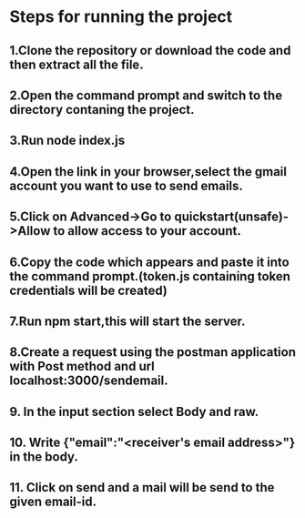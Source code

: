 #  **Steps for running the project**

## 1.Clone the repository or download the code and then extract all the file.
## 2.Open the command prompt and switch to the directory contaning the project.
## 3.Run **node index.js**
## 4.Open the link in your browser,select the gmail account you want to use to send emails.
## 5.Click on Advanced->Go to quickstart(unsafe)->Allow to allow access to your account.
## 6.Copy the code which appears and paste it into the command prompt.(token.js containing token credentials will be created)
## 7.Run **npm start**,this will start the server.
## 8.Create a request using the postman application with **Post** method and url **localhost:3000/sendemail**.
## 9. In the input section select Body and raw.
## 10. Write **{"email":"<receiver's email address>"}** in the body.
## 11. Click on send and a mail will be send to the given email-id.
